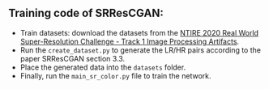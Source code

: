 ## Training code of SRResCGAN:
- Train datasets: download the datasets from the [NTIRE 2020 Real World Super-Resolution Challenge - Track 1 Image Processing Artifacts](https://data.vision.ee.ethz.ch/cvl/ntire20/).
- Run the `create_dataset.py` to generate the LR/HR pairs according to the paper SRResCGAN section 3.3.
- Place the generated data into the `datasets` folder.
- Finally, run the `main_sr_color.py` file to train the network.
